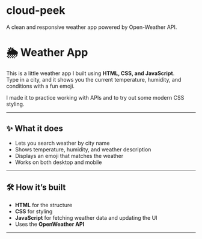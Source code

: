# cloud-peek
A clean and responsive weather app powered by Open-Weather API.
# 🌦 Weather App


This is a little weather app I built using **HTML, CSS, and JavaScript**.  
Type in a city, and it shows you the current temperature, humidity, and conditions with a fun emoji.  

I made it to practice working with APIs and to try out some modern CSS styling.

---

## ✨ What it does
- Lets you search weather by city name  
- Shows temperature, humidity, and weather description  
- Displays an emoji that matches the weather  
- Works on both desktop and mobile  

---

## 🛠 How it’s built
- **HTML** for the structure  
- **CSS** for styling 
- **JavaScript** for fetching weather data and updating the UI  
- Uses the **OpenWeather API**  

---
